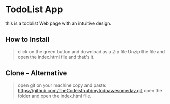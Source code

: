 # TodoList App
this is a todolist Web page with an intuitive design.

## How to Install

> click on the green button and download as a Zip file
> Unzip the file and open the index.html file and that's it.

## Clone - Alternative 

> open git on your machine
> copy and paste: https://github.com/TheCodeisthub/mytodoawesomeday.git
> open the folder and open the index.html file.
